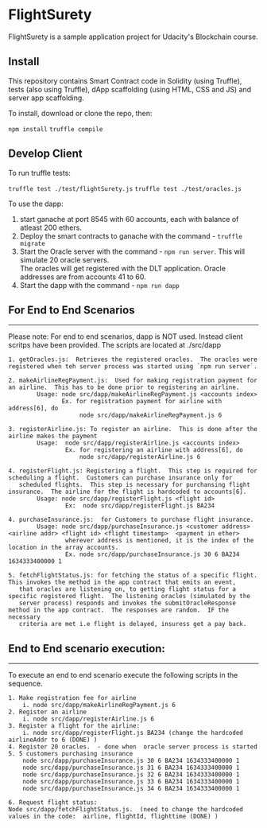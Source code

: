 # FlightSurety

FlightSurety is a sample application project for Udacity's Blockchain course.

## Install

This repository contains Smart Contract code in Solidity (using Truffle), tests (also using Truffle), dApp scaffolding (using HTML, CSS and JS) and server app scaffolding.

To install, download or clone the repo, then:

`npm install`
`truffle compile`

## Develop Client

To run truffle tests:

`truffle test ./test/flightSurety.js`
`truffle test ./test/oracles.js`

To use the dapp:

1. start ganache at port 8545 with 60 accounts, each with balance of atleast 200 ethers.
2. Deploy the smart contracts to ganache with the command - `truffle migrate`
3. Start the Oracle server with the command - `npm run server`.  This will simulate 20 oracle servers.  
   The oracles will get registered with the DLT application.  Oracle addresses are from accounts 41 to 60.
4. Start the dapp with the command - `npm run dapp`

## For End to End Scenarios
----------------------
Please note:  For end to end scenarios,  dapp is NOT used.  Instead client scritps have been provided.  The scripts are located at ./src/dapp

    1. getOracles.js:  Retrieves the registered oracles.  The oracles were registered when teh server process was started using `npm run server`.
                       
    2. makeAirlineRegPayment.js:  Used for making registration payment for an airline.  This has to be done prior to registering an airline.
            Usage: node src/dapp/makeAirlineRegPayment.js <accounts index>
                   Ex. for registration payment for airline with address[6], do
                        node src/dapp/makeAirlineRegPayment.js 6

    3. registerAirline.js: To register an airline.  This is done after the airline makes the payment
            Usage: 	node src/dapp/registerAirline.js <accounts index>
                    Ex. for registering an airline with address[6], do
                        node src/dapp/registerAirline.js 6

    4. registerFlight.js: Registering a flight.  This step is required for scheduling a flight.  Customers can purchase insurance only for
       scheduled flights.  This step is necessary for purchansing flight insurance.  The airline for the flight is hardcoded to accounts[6].
            Usage: node src/dapp/registerFlight.js <flight id>
                    Ex:  node src/dapp/registerFlight.js BA234

    4. purchaseInsurance.js:  for Customers to purchase flight insurance.
            Usage: node src/dapp/purchaseInsurance.js <customer address> <airline addr> <flight id> <flight timestamp>  <payment in ether>
                    wherever address is mentioned, it is the index of the location in the array accounts.
                    Ex. node src/dapp/purchaseInsurance.js 30 6 BA234 1634333400000 1

    5. fetchFlightStatus.js: for fetching the status of a specific flight.  This invokes the method in the app contract that emits an event,       
       that oracles are listening on, to getting flight status for a specific registered flight.  The listening oracles (simulated by the 
       server process) responds and invokes the submitOracleResponse method in the app contract.  The responses are random.  IF the necessary
       criteria are met i.e flight is delayed, insuress get a pay back.

## End to End scenario execution:
------------------------------
To execute an end to end scenario execute the following scripts in the sequence.

	1. Make registration fee for airline
		i. node src/dapp/makeAirlineRegPayment.js 6
	2. Register an airline
		i. node src/dapp/registerAirline.js 6
	3. Register a flight for the airline:
		i. node src/dapp/registerFlight.js BA234 (change the hardcoded airlineAddr to 6 (DONE) )
	4. Register 20 oracles.  - done when  oracle server process is started
	5. 5 customers purchasing insurance
		node src/dapp/purchaseInsurance.js 30 6 BA234 1634333400000 1
		node src/dapp/purchaseInsurance.js 31 6 BA234 1634333400000 1
		node src/dapp/purchaseInsurance.js 32 6 BA234 1634333400000 1
		node src/dapp/purchaseInsurance.js 33 6 BA234 1634333400000 1
		node src/dapp/purchaseInsurance.js 34 6 BA234 1634333400000 1
		
	6. Request flight status:
	Node src/dapp/fetchFlightStatus.js.  (need to change the hardcoded values in the code:  airline, flightId, flighttime (DONE) )




    
